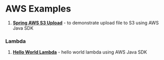 # AWS Examples

1. **[Spring AWS S3 Upload](https://github.com/ga7uti/aws-examples/tree/main/aws-s3-upload-service)** - to demonstrate upload file to S3 using AWS Java SDK

### Lambda
1.  **[Hello World Lambda](https://github.com/ga7uti/aws-examples/blob/main/hello-world-lambda/src/main/java/com/example/hello_world_lambda/HelloLambda.java)** - hello world lambda using AWS Java SDK 

